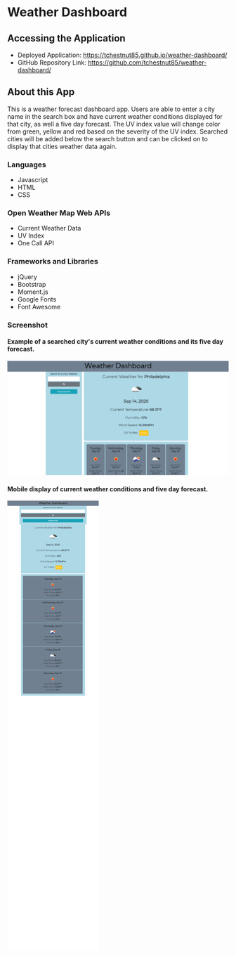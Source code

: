 # Weather Dashboard

## Accessing the Application
* Deployed Application: https://tchestnut85.github.io/weather-dashboard/
* GitHub Repository Link: https://github.com/tchestnut85/weather-dashboard/

## About this App 
This is a weather forecast dashboard app. Users are able to enter a city name in the search box and have current weather conditions displayed for that city, as well a five day forecast.
The UV index value will change color from green, yellow and red based on the severity of the UV index.
Searched cities will be added below the search button and can be clicked on to display that cities weather data again.

### Languages
* Javascript
* HTML
* CSS

### Open Weather Map Web APIs
* Current Weather Data
* UV Index 
* One Call API

### Frameworks and Libraries
* jQuery
* Bootstrap
* Moment.js
* Google Fonts
* Font Awesome

### Screenshot

#### Example of a searched city's current weather conditions and its five day forecast.

<img src=./assets/images/screenshot-1.JPG/>

#### Mobile display of current weather conditions and five day forecast.

<img src=./assets/images/screenshot-2.JPG/>